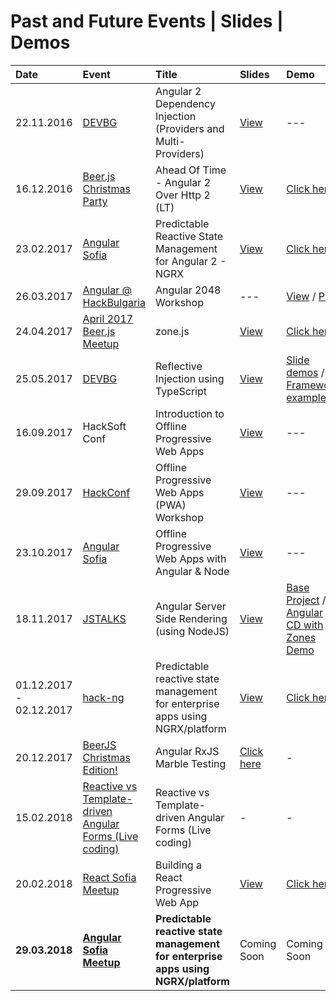 # Past and Future Events | Slides | Demos

| Date       | Event | Title | Slides | Demo |
|:-----------|:-----------|:------------|:------------|:------------|
| 22.11.2016 | [DEVBG](https://www.facebook.com/events/1789897094625466/) | Angular 2 Dependency Injection (Providers and Multi-Providers) | [View](http://slides.com/idakiev/angular2-dependency-injection/fullscreen) | ---
| 16.12.2016 | [Beer.js Christmas Party](https://www.facebook.com/events/1827284684177207/) | Ahead Of Time - Angular 2 Over Http 2 (LT) | [View](http://slides.com/idakiev/deck-2) | [Click here](https://github.com/IliaIdakiev/slides/tree/master/demos/http2_ang2_express)
| 23.02.2017 | [Angular Sofia](https://www.facebook.com/events/1748551701828972/) | Predictable Reactive State Management for Angular 2 - NGRX | [View](https://www.slideshare.net/IliaIdakiev/predictable-reactive-state-management-ngrx) | [Click here](https://github.com/IliaIdakiev/slides/tree/master/demos/ngrxSimpleTodo)
| 26.03.2017 | [Angular @ HackBulgaria](https://www.facebook.com/events/1050560771715557/) | Angular 2048 Workshop | --- | [View](https://github.com/IliaIdakiev/NG_2048_workshop) / [Play](https://iliaidakiev.github.io/NG_2048_workshop/)
| 24.04.2017 | [April 2017 Beer.js Meetup](https://www.facebook.com/events/715714965296856/) | zone.js | [View](https://www.slideshare.net/IliaIdakiev/zonejs) | [Click here](https://github.com/IliaIdakiev/slides/tree/master/demos/node-zones)
| 25.05.2017 | [DEVBG](https://www.facebook.com/events/216832172139638/) | Reflective Injection using TypeScript | [View](https://www.slideshare.net/IliaIdakiev/reflective-injection-using-typescript) | [Slide demos](https://github.com/IliaIdakiev/slides/tree/master/demos/reflective-dependency-injection) / [Framework example](https://github.com/IliaIdakiev/node-express-zone-di)
| 16.09.2017 | HackSoft Conf | Introduction to Offline Progressive Web Apps | [View](https://www.slideshare.net/IliaIdakiev/introduction-to-offline-progressive-web-applications) | ---
| 29.09.2017 | [HackConf](https://hackconf.bg/en/) | Offline Progressive Web Apps (PWA) Workshop | [View](https://www.slideshare.net/IliaIdakiev/angular-offline-progressive-web-apps-with-nodejs) | ---
| 23.10.2017 | [Angular Sofia](https://www.facebook.com/events/1986289258278607/) | Offline Progressive Web Apps with Angular & Node | [View](https://www.slideshare.net/IliaIdakiev/angular-offline-progressive-web-apps-with-nodejs) | ---
| 18.11.2017 | [JSTALKS](http://jstalks.net) | Angular Server Side Rendering (using NodeJS) | [View](https://www.slideshare.net/IliaIdakiev/angular-server-side-rendering-with-nodejs-in-pursuit-of-speed) |[Base Project](https://github.com/IliaIdakiev/angular-cli-ssr) / [Angular CD with Zones Demo](https://github.com/IliaIdakiev/slides/tree/master/demos/zones)
| 01.12.2017 - 02.12.2017 | [hack-ng](https://www.facebook.com/events/1929696537285128/) | Predictable reactive state management for enterprise apps using NGRX/platform | [View](https://www.slideshare.net/IliaIdakiev/predictable-reactive-state-management-for-enterprise-apps-using-ngrxplatform) | [Click here](https://github.com/IliaIdakiev/slides/tree/master/demos/ngrx-platform)
| 20.12.2017 | [BeerJS Christmas Edition!](https://www.facebook.com/events/1776995529009589/) | Angular RxJS Marble Testing | [Click here](https://www.slideshare.net/IliaIdakiev/testing-rx-js-using-marbles-within-angular) | -
| 15.02.2018 | [Reactive vs Template-driven Angular Forms (Live coding)](https://www.facebook.com/events/1846500318693326/) | Reactive vs Template-driven Angular Forms (Live coding) | - | -
| 20.02.2018 | [React Sofia Meetup](https://www.facebook.com/events/1980931295503135/) | Building a React Progressive Web App | [View](https://www.slideshare.net/IliaIdakiev/offline-progressive-web-apps-with-nodejs-and-react) | [Click here](https://github.com/IliaIdakiev/react-ssr-todo)
| __29.03.2018__ | [__Angular Sofia Meetup__](https://www.facebook.com/events/195031361097116/) | __Predictable reactive state management for enterprise apps using NGRX/platform__ | Coming Soon | Coming Soon